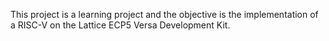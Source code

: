 This project is a learning project and the objective is the implementation of a RISC-V on the Lattice ECP5 Versa Development Kit.